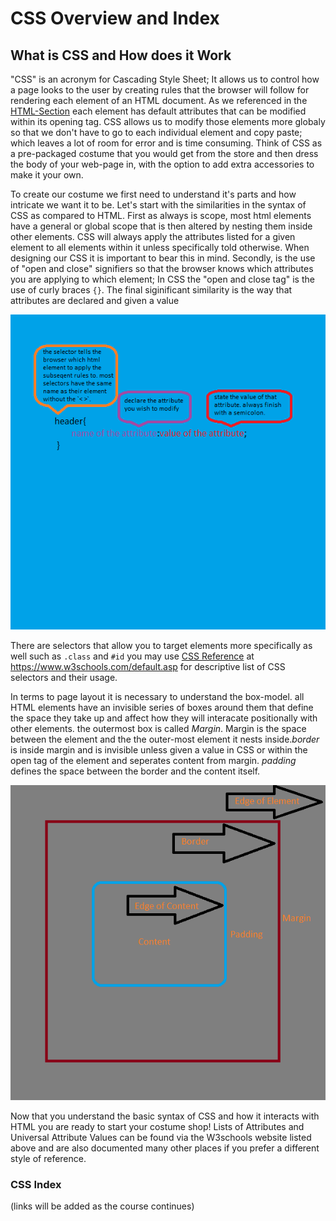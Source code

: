 # CSS Overview and Index

## What is CSS and How does it Work

"CSS" is an acronym for Cascading Style Sheet; It allows us to control how a page looks to the user by creating rules that the browser will follow for rendering each element of an HTML document. As we referenced in the [HTML-Section](html-topics/html-index.md) each element has default attributes that can be modified within its opening tag. CSS allows us to modify those elements more globaly so that we don't have to go to each individual element and copy paste; which leaves a lot of room for error and is time consuming. Think of CSS as a pre-packaged costume that you would get from the store and then dress the body of your web-page in, with the option to add extra accessories to make it your own. 

To create our costume we first need to understand it's parts and how intricate we want it to be. Let's start with the similarities in the syntax of CSS as compared to HTML. First as always is scope, most html elements have a general or global scope that is then altered by nesting them inside other elements. CSS will always apply the attributes listed for a given element to all elements within it unless specifically told otherwise. When designing our CSS it is important to bear this in mind. Secondly, is the use of "open and close" signifiers so that the browser knows which attributes you are applying to which element; In CSS the "open and close tag" is the use of curly braces `{}`. The final siginificant similarity is the way that attributes are declared and given a value 

![css-syntax-diagram](css-topics/css-diagrams/css-syntax-dia.png)

There are selectors that allow you to target elements more specifically as well such as `.class` and `#id` you may use [CSS Reference](https://www.w3schools.com/cssref/css_selectors.asp) at https://www.w3schools.com/default.asp for descriptive list of CSS selectors and their usage. 

In terms to page layout it is necessary to understand the box-model. all HTML elements have an invisible series of boxes around them that define the space they take up and affect how they will interacate positionally with other elements. the outermost box is called *Margin*. Margin is the space between the element and the the outer-most element it nests inside.*border* is inside margin and is invisible unless given a value in CSS or within the open tag of the element and seperates content from margin. *padding* defines the space between the border and the content itself. 

![box-model-diagram](css-topics/css-diagrams/css-box-model.png)

Now that you understand the basic syntax of CSS and how it interacts with HTML you are ready to start your costume shop! Lists of Attributes and Universal Attribute Values can be found via the W3schools website listed above and are also documented many other places if you prefer a different style of reference.

### CSS Index

(links will be added as the course continues)

